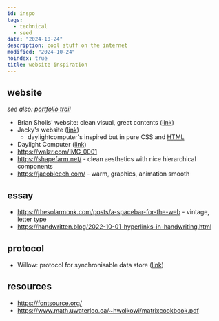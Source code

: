 ```yaml
---
id: inspo
tags:
  - technical
  - seed
date: "2024-10-24"
description: cool stuff on the internet
modified: "2024-10-24"
noindex: true
title: website inspiration
---
```


## website

_see also: [portfolio trail](https://curius.app/aaron-pham/portfolio)_

- Brian Sholis' website: clean visual, great contents ([link](https://www.sholis.com/))
- Jacky's website ([link](https://jzhao.xyz/))
  - daylightcomputer's inspired but in pure CSS and [HTML](https://github.com/jackyzha0/sunlit)
- Daylight Computer ([link](https://daylightcomputer.com/))
- https://walzr.com/IMG_0001
- https://shapefarm.net/ - clean aesthetics with nice hierarchical components
- https://jacobleech.com/ - warm, graphics, animation smooth

## essay

- https://thesolarmonk.com/posts/a-spacebar-for-the-web - vintage, letter type
- https://handwritten.blog/2022-10-01-hyperlinks-in-handwriting.html

## protocol

- Willow: protocol for synchronisable data store ([link](https://willowprotocol.org/specs/index.html#specifications))

## resources

- https://fontsource.org/
- https://www.math.uwaterloo.ca/~hwolkowi/matrixcookbook.pdf

